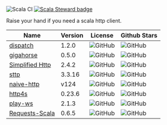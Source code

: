 ![Scala CI](https://github.com/mfirry/scala-http-clients/workflows/Scala%20CI/badge.svg)
[![Scala Steward badge](https://img.shields.io/badge/Scala_Steward-helping-blue.svg?style=flat&logo=data:image/png;base64,iVBORw0KGgoAAAANSUhEUgAAAA4AAAAQCAMAAAARSr4IAAAAVFBMVEUAAACHjojlOy5NWlrKzcYRKjGFjIbp293YycuLa3pYY2LSqql4f3pCUFTgSjNodYRmcXUsPD/NTTbjRS+2jomhgnzNc223cGvZS0HaSD0XLjbaSjElhIr+AAAAAXRSTlMAQObYZgAAAHlJREFUCNdNyosOwyAIhWHAQS1Vt7a77/3fcxxdmv0xwmckutAR1nkm4ggbyEcg/wWmlGLDAA3oL50xi6fk5ffZ3E2E3QfZDCcCN2YtbEWZt+Drc6u6rlqv7Uk0LdKqqr5rk2UCRXOk0vmQKGfc94nOJyQjouF9H/wCc9gECEYfONoAAAAASUVORK5CYII=)](https://scala-steward.org)

Raise your hand if you need a scala http client.

| Name                                               | Version | License                                                                     | Github Stars                                                      |
|----------------------------------------------------|---------|-----------------------------------------------------------------------------|-------------------------------------------------------------------|
| [dispatch](https://github.com/dispatch/reboot)     | 1.2.0   | ![GitHub](https://img.shields.io/github/license/dispatch/reboot)            | ![GitHub](https://img.shields.io/github/stars/dispatch/reboot)    |
| [gigahorse](https://github.com/eed3si9n/gigahorse) | 0.5.0   | ![GitHub](https://img.shields.io/github/license/eed3si9n/gigahorse)         | ![GitHub](https://img.shields.io/github/stars/eed3si9n/gigahorse) |
| [Simplified Http]()                                | 2.4.2   | ![GitHub](https://img.shields.io/github/license/scalaj/scalaj-http)         | ![GitHub](https://img.shields.io/github/stars/scalaj/scalaj-http) |
| [sttp](https://github.com/softwaremill/sttp)                                           | 3.3.16  | ![GitHub](https://img.shields.io/github/license/softwaremill/sttp)          | ![GitHub](https://img.shields.io/github/stars/softwaremill/sttp)  |
| [naive-http]()                                     | v124    | ![GitHub](https://img.shields.io/github/license/timt/naive-http)            | ![GitHub](https://img.shields.io/github/stars/timt/naive-http)    |
| [http4s](https://github.com/http4s/http4s)                                         | 0.23.6  | ![GitHub](https://img.shields.io/github/license/http4s/http4s)              | ![GitHub]( https://img.shields.io/github/stars/http4s/http4s)     |
| [play-ws]()                                           | 2.1.3   | ![GitHub](https://img.shields.io/github/license/play/play)                  | ![GitHub](https://img.shields.io/github/stars/play/play)          |
| [Requests-Scala]()                                 | 0.6.5   | ![GitHub](https://img.shields.io/github/license/com-lihaoyi/requests-scala) | ![GitHub](https://img.shields.io/github/stars/scalatra/scalatra)  |